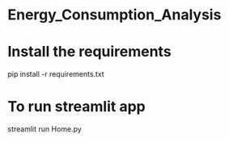 # Energy_Consumption_Analysis

# Install the requirements
pip install -r requirements.txt

# To run streamlit app
streamlit run Home.py
